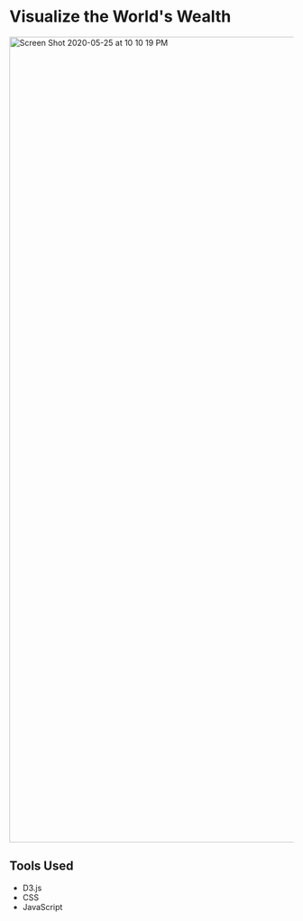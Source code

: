 # Visualize the World's Wealth
<img width="1429" alt="Screen Shot 2020-05-25 at 10 10 19 PM" src="https://user-images.githubusercontent.com/46908343/88728911-ac59e880-d100-11ea-8966-9441b950c650.png">

## Tools Used
* D3.js
* CSS
* JavaScript

